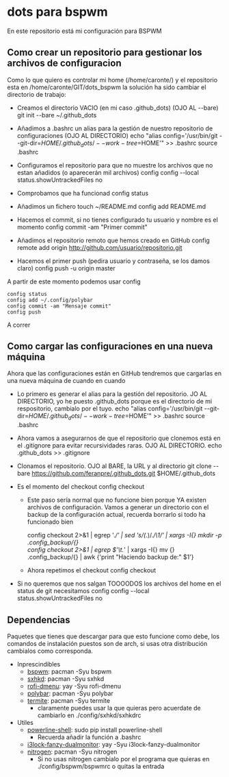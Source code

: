# dots para bspwm
En este repositorio está mi configuración para BSPWM

## Como crear un repositorio para gestionar los archivos de configuracion

Como lo que quiero es controlar mi home (/home/caronte/) y el repositorio esta en /home/caronte/GIT/dots_bspwm la solución ha sido cambiar el directorio de trabajo:

* Creamos el directorio VACIO (en mi caso .github_dots) (OJO AL --bare)
        git init --bare ~/.github_dots

* Añadimos a .bashrc un alias para la gestión de nuestro repositorio de configuraciones (OJO AL DIRECTORIO)
        echo "alias config='/usr/bin/git --git-dir=$HOME/.github_dots/ --work-tree=$HOME'" >> .bashrc
        source .bashrc

* Configuramos el repositorio para que no muestre los archivos que no estan añadidos (o aparecerán mil archivos)
        config config --local status.showUntrackedFiles no

* Comprobamos que ha funcionad
		config status

* Añadimos un fichero
		touch ~/README.md
		config add README.md

* Hacemos el commit, si no tienes configurado tu usuario y nombre es el momento
		config commit -am "Primer commit"

* Añadimos el repositorio remoto que hemos creado en GitHub
		config remote add origin http://github.com/usuario/repositorio.git

* Hacemos el primer push (pedira usuario y contraseña, se los damos claro)
        config push -u origin master


A partir de este momento podemos usar config

	config status
	config add ~/.config/polybar
	config commit -am "Mensaje commit"
	config push


A correr

## Como cargar las configuraciones en una nueva máquina

Ahora que las configuraciones están en GitHub tendremos que cargarlas en una nueva máquina de cuando en cuando

* Lo primero es generar el alias para la gestión del repositorio. JO AL DIRECTORIO, yo he puesto .github_dots porque es el directorio de mi respositorio, cambialo por el tuyo.
        echo "alias config='/usr/bin/git --git-dir=$HOME/.github_dots/ --work-tree=$HOME'" >> .bashrc
        source .bashrc

* Ahora vamos a asegurarnos de que el repositorio que clonemos está en el .gitignore para evitar recursividades raras. OJO AL DIRECTORIO.
        echo .github_dots >> .gitignore


* Clonamos el repositorio. OJO al BARE, la URL y al directorio
        git clone --bare https://github.com/feranpre/.github_dots.git $HOME/.github_dots

* Es el momento del checkout
        config checkout

    * Este paso sería normal que no funcione bien porque YA existen archivos de configuración. Vamos a generar un directorio con el backup de la configuración actual, recuerda borrarlo si todo ha funcionado bien

        config checkout 2>&1 | egrep '.*\/' | sed 's/\(.*\)\/.*/\1/' | xargs -I{} mkdir -p .config_backup/{}  
        config checkout 2>&1 | egrep $'\t.*' | xargs -I{} mv {} .config_backup/{} | awk {'print "Haciendo backup de:" $1'} 
    * Ahora repetimos el checkout
        config checkout

* Si no queremos que nos salgan TOOOODOS los archivos del home en el status de git necesitamos
        config config --local status.showUntrackedFiles no

## Dependencias

Paquetes que tienes que descargar para que esto funcione como debe, los comandos de instalación puestos son de arch, si usas otra distribución cambialos como corresponda.

* Inprescindibles
	* [bspwm](https://wiki.archlinux.org/index.php/Bspwm): pacman -Syu bspwm
	* [sxhkd](https://wiki.archlinux.org/index.php/Sxhkd): pacman -Syu sxhkd
	* [rofi-dmenu](https://wiki.archlinux.org/index.php/Rofi): yay -Syu rofi-dmenu
	* [polybar](https://wiki.archlinux.org/index.php/Polybar): pacman -Syu polybar
	* [termite](https://github.com/b-ryan/powerline-shell): pacman -Syu termite
		* claramente puedes usar la que quieras pero acuerdate de cambiarlo en ./config/sxhkd/sxhkdrc
* Utiles
	* [powerline-shell](https://github.com/b-ryan/powerline-shell): sudo pip install powerline-shell
    	* Recuerda añadir la función a .bashrc
	* [i3lock-fanzy-dualmonitor](https://aur.archlinux.org/packages/i3lock-fancy-dualmonitors-git/): yay -Syu i3lock-fanzy-dualmonitor
	* [nitrogen](https://wiki.archlinux.org/index.php/Nitrogen): pacman -Syu nitrogen
		* Si no usas nitrogen cambialo por el programa que quieras en ./config/bspwm/bspwmrc o quitas la entrada
